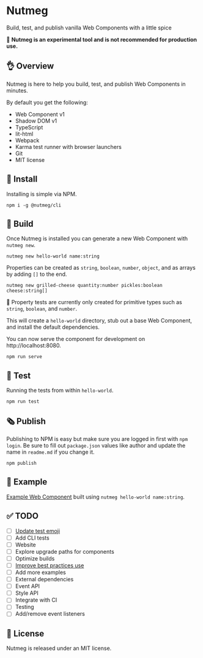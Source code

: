 Nutmeg
====

Build, test, and publish vanilla Web Components with a little spice

🚧  **Nutmeg is an experimental tool and is not recommended for production use.**

👌 Overview
----

Nutmeg is here to help you build, test, and publish Web Components in minutes.

By default you get the following:

- Web Component v1
- Shadow DOM v1
- TypeScript
- lit-html
- Webpack
- Karma test runner with browser launchers
- Git
- MIT license

🔽 Install
----

Installing is simple via NPM.

```
npm i -g @nutmeg/cli
```

🌱 Build
----

Once Nutmeg is installed you can generate a new Web Component with `nutmeg new`.

```
nutmeg new hello-world name:string
```

Properties can be created as `string`, `boolean`, `number`, `object`, and as arrays by adding `[]` to the end.

```
nutmeg new grilled-cheese quantity:number pickles:boolean cheese:string[]
```

🚧  Property tests are currently only created for primitive types such as `string`, `boolean`, and `number`.


This will create a `hello-world` directory, stub out a base Web Component, and install the default dependencies.

You can now serve the component for development on http://localhost:8080.

```
npm run serve
```

🔬 Test
----

Running the tests from within `hello-world`.

```
npm run test
```

🗞️ Publish
----

Publishing to NPM is easy but make sure you are logged in first with `npm login`. Be sure to fill out `package.json` values like author and update the name in `readme.md` if you change it.

```
npm publish
```

👋 Example
----

[Example Web Component](https://github.com/abraham/nutmeg-hello-world) built using `nutmeg hello-world name:string`.

✅ TODO
----

- [ ] [Update test emoji](https://emojipedia.org/test-tube/)
- [ ] Add CLI tests
- [ ] Website
- [ ] Explore upgrade paths for components
- [ ] Optimize builds
- [ ] [Improve best practices use](https://developers.google.com/web/fundamentals/web-components/best-practices)
- [ ] Add more examples
 - [ ] External dependencies
 - [ ] Event API
 - [ ] Style API
 - [ ] Integrate with CI
 - [ ] Testing
 - [ ] Add/remove event listeners

👔 License
----

Nutmeg is released under an MIT license.
